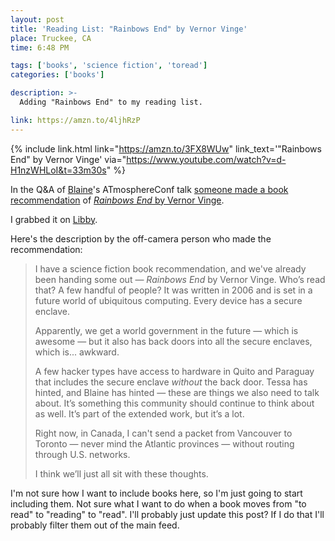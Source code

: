 ```yaml
---
layout: post
title: 'Reading List: "Rainbows End" by Vernor Vinge'
place: Truckee, CA
time: 6:48 PM

tags: ['books', 'science fiction', 'toread']
categories: ['books']

description: >-
  Adding "Rainbows End" to my reading list.

link: https://amzn.to/4ljhRzP
---
```


{% include link.html link="https://amzn.to/3FX8WUw" link_text='"Rainbows End" by Vernor Vinge' via="https://www.youtube.com/watch?v=d-H1nzWHLoI&t=33m30s" %}

In the Q&A of [Blaine](https://bsky.app/profile/blaine.bsky.social)'s ATmosphereConf talk [someone made a book recommendation](https://www.youtube.com/watch?v=d-H1nzWHLoI&t=33m30s) of [*Rainbows End* by Vernor Vinge](https://amzn.to/3FX8WUw).

I grabbed it on [Libby](https://share.libbyapp.com/title/529076).

Here's the description by the off-camera person who made the recommendation:

> I have a science fiction book recommendation, and we've already been handing some out — *Rainbows End* by Vernor Vinge. Who’s read that? A few handful of people? It was written in 2006 and is set in a future world of ubiquitous computing. Every device has a secure enclave.
>
> Apparently, we get a world government in the future — which is awesome — but it also has back doors into all the secure enclaves, which is... awkward.
>
> A few hacker types have access to hardware in Quito and Paraguay that includes the secure enclave *without* the back door. Tessa has hinted, and Blaine has hinted — these are things we also need to talk about. It’s something this community should continue to think about as well. It’s part of the extended work, but it’s a lot.
>
> Right now, in Canada, I can't send a packet from Vancouver to Toronto — never mind the Atlantic provinces — without routing through U.S. networks.
>
> I think we’ll just all sit with these thoughts.

I'm not sure how I want to include books here, so I'm just going to start including them. Not sure what I want to do when a book moves from "to read" to "reading" to "read". I'll probably just update this post? If I do that I'll probably filter them out of the main feed.